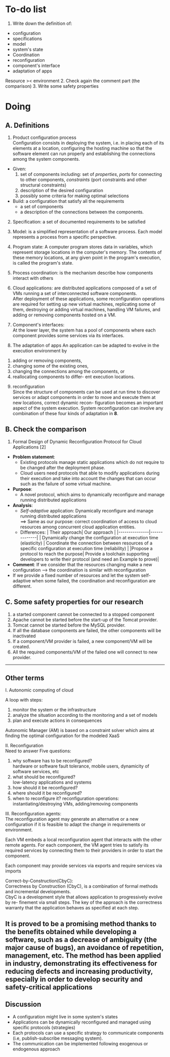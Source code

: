 # To-do list
1. Write down the definition of:
  - configuration
  - specifications
  - model
  - system's state
  - Coordination
  - reconfiguration
  - component's interface
  - adaptation of apps

Resource >< environment
2. Check again the comment part (the comparison)
3. Write some safety properties

# Doing
## A. Definitions
1. Product configuration process  
Configuration consists in deploying the system, i.e. in placing each of its elements at a location, configuring the hosting machine so that the software element can run properly and establishing the connections among the system components.

  - Given:
    1. set of components including: set of *properties*, *ports* for connecting to other components, *constraints* (port constraints and other structural constraints)
    2. description of the desired configuration
    3. possibly some criteria for making optimal selections
  - Build: a configuration that satisfy all the requirements
    - a set of components
    - a description of the connections between the components.


2. Specification: a set of documented requirements to be satisfied

3. Model: is a simplified representation of a software process. Each model represents a process from a specific perspective.

4. Program state:
A computer program stores data in variables, which represent storage locations in the computer's memory. The contents of these memory locations, at any given point in the program's execution, is called the program's state.

5. Process coordination: is the mechanism describe how components interact with others

6. Cloud applications: are distributed applications composed of a set of VMs running a set of interconnected software components.  
After deployment of these applications, some reconfiguration operations are required for setting up new virtual machines, replicating some of them, destroying or adding virtual machines, handling VM failures, and adding or removing components hosted on a VM.

7. Component's interfaces:  
At the lower layer, the system has a pool of components where each component provides some services via its interfaces.

8. The adaptation of apps
An application can be adapted to evolve in the execution environment by  
1) adding or removing components,  
2) changing some of the existing ones,  
3) changing the connections among the components, or  
4) reallocating components to differ- ent execution locations.

9. reconfiguration  
Since the structure of components can be used at run time to discover services or adapt components in order to move and execute them at new locations, correct dynamic recon- figuration becomes an important aspect of the system execution.
System reconfiguration can involve any combination of these four kinds of adaptation in **8**.


## B. Check the comparison
1. Formal Design of Dynamic Reconfiguration Protocol for Cloud Applications [2]  
- **Problem statement**:
  - Existing protocols manage static applications which do not require to be changed after the deployment phase.  
  - Cloud users need protocols that able to modify applications during their execution and take into account the changes that can occur such as the failure of some virtual machine.
- **Purpose**:
  - A novel protocol, which aims to dynamically reconfigure and manage running distributed applications
- **Analysis**:
  - *Self-adaptive* application: Dynamically reconfigure and manage running distributed applications  
  ==> Same as our purpose: correct coordination of access to cloud resources among concurrent cloud application entities.
  - Differences:
  | Their approach| Our approach |
  |---------------|--------------|
  | Dynamically change the configuration at execution time (elasticity) | Coordinate the connection between resources of a specific configuration at execution time (reliability)  |
  |Propose a protocol to reach the purpose| Provide a toolchain supporting developers to write their protocol (and need an Example to prove)|
- **Comment**: If we consider that the resources changing make a new configuration --> the coordination is similar with reconfiguration
- If we provide a fixed number of resources and let the system self-adaptive when some failed, the coordination and reconfiguration are different.
## C. Some safety properties for our research
1. a started component cannot be connected to a stopped component
2. Apache cannot be started before the start-up of the Tomcat provider.
3. Tomcat cannot be started before the MySQL provider.
4. If all the database components are failed, the other components will be inactivated
5. If a component/VM provider is failed, a new component/VM will be created.
6. All the required components/VM of the failed one will connect to new provider.
---
## Other terms  
I. Autonomic computing of cloud

A loop with steps:
  1. monitor the system or the infrastructure
  2. analyze the situation according to the monitoring and a set of models
  3. plan and execute actions in consequences

Autonomic Manager (AM)  is based on a constraint solver which aims at finding the optimal configuration for the modeled XaaS

II. Reconfiguration  
Need to answer Five questions:
1. why software has to be reconfigured?  
 hardware or software fault tolerance, mobile users, dynamicity of software services, etc
2. what should be reconfigured?  
low-latency applications and systems
3. how should it be reconfigured?
4. where should it be reconfigured?
5. when to reconfigure it?
reconfiguration operations: instantiating/destroying VMs, adding/removing components

III. Reconfiguration agents:  
The reconfiguration agent may generate an alternative or a new configuration if it is feasible to adapt the change in requirements or environment.

Each VM embeds a local reconfiguration agent that interacts with the other remote agents. For each component, the VM agent tries to satisfy its required services by connecting them to their providers in order to start the component.

Each component may provide services via exports and require services via imports

Correct-by-Construction(CbyC):  
Correctness by Construction (CbyC), is a combination of formal methods and incremental developments.  
CbyC is a development style that allows application to progressively evolve by re- finement via small steps. The key of the approach is the correctness warranty that the application behaves as specified at each step.

It is proved to be a promising method thanks to the benefits obtained while developing a software, such as a decrease of ambiguity (the major cause of bugs), an avoidance of repetition, management, etc. The method has been applied in industry, demonstrating its effectiveness for reducing defects and increasing productivity, especially in order to develop security and safety-critical applications
---
## Discussion
- A configuration might live in some system's states
- Applications can be dynamically reconfigured and managed using specific protocols (strategies)
- Each protocols can use a specific strategy to communicate components (i.e, publish-subscribe messaging system).
- The communication can be implemented following exogenous or endogenous approach
